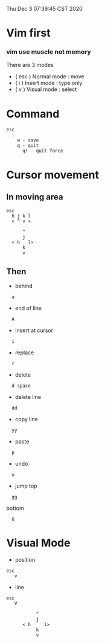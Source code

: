 Thu Dec  3 07:39:45 CST 2020

# Vim first
###  vim use muscle not memory
There are 3 modes
  - ( esc ) Normal mode  : move  
  - ( i ) Insert mode    : type only 
  - ( v ) Visual mode    : select

# Command
```
esc
  :
    w - save
    q - quit
      q! - quit force

```
# Cursor movement
## In moving area
```
esc
  h j k l
  < ^ v > 

      ^
      j
  < h   l>
      k
      v
```
## Then

- behind
```
  a
```
- end of line
```
  A
```
- insert at cursor
```
  i
```
- replace
```
  r
```
- delete
```
  d space
```
- delete line
```
  dd
```
- copy line
```
  yy
```
- paste
```
  p
```
- undo
```
  u
```
- jump
  top
```
  gg
```
  bottom
```
  G
```

# Visual Mode

- position

```
esc
   v  
```
- line

```
esc
   V  
```
```
           ^
           j
      < h     l>
           k
           v
```

